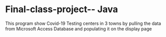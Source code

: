 # Final-class-project-- Java 
This program show Covid-19 Testing centers in 3 towns by pulling the data from Microsoft Access Database
and populating it on the display page
